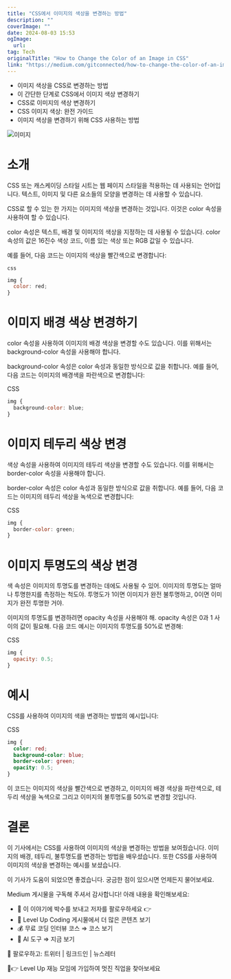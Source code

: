 ```yaml
---
title: "CSS에서 이미지의 색상을 변경하는 방법"
description: ""
coverImage: ""
date: 2024-08-03 15:53
ogImage: 
  url: 
tag: Tech
originalTitle: "How to Change the Color of an Image in CSS"
link: "https://medium.com/gitconnected/how-to-change-the-color-of-an-image-in-css-8eaa85251bfe"
---
```




- 이미지 색상을 CSS로 변경하는 방법
- 이 간단한 단계로 CSS에서 이미지 색상 변경하기
- CSS로 이미지의 색상 변경하기
- CSS 이미지 색상: 완전 가이드
- 이미지 색상을 변경하기 위해 CSS 사용하는 방법

![이미지](/assets/img/HowtoChangetheColorofanImageinCSS_0.png)

# 소개

CSS 또는 캐스케이딩 스타일 시트는 웹 페이지 스타일을 적용하는 데 사용되는 언어입니다. 텍스트, 이미지 및 다른 요소들의 모양을 변경하는 데 사용할 수 있습니다.

<div class="content-ad"></div>

CSS로 할 수 있는 한 가지는 이미지의 색상을 변경하는 것입니다. 이것은 color 속성을 사용하여 할 수 있습니다.

color 속성은 텍스트, 배경 및 이미지의 색상을 지정하는 데 사용될 수 있습니다. color 속성의 값은 16진수 색상 코드, 이름 있는 색상 또는 RGB 값일 수 있습니다.

예를 들어, 다음 코드는 이미지의 색상을 빨간색으로 변경합니다:

`css`

<div class="content-ad"></div>

```js
img {
  color: red;
}
```

# 이미지 배경 색상 변경하기

color 속성을 사용하여 이미지의 배경 색상을 변경할 수도 있습니다. 이를 위해서는 background-color 속성을 사용해야 합니다.

background-color 속성은 color 속성과 동일한 방식으로 값을 취합니다. 예를 들어, 다음 코드는 이미지의 배경색을 파란색으로 변경합니다:

<div class="content-ad"></div>

CSS

```js
img {
  background-color: blue;
}
```

# 이미지 테두리 색상 변경

색상 속성을 사용하여 이미지의 테두리 색상을 변경할 수도 있습니다. 이를 위해서는 border-color 속성을 사용해야 합니다.

<div class="content-ad"></div>

border-color 속성은 color 속성과 동일한 방식으로 값을 취합니다. 예를 들어, 다음 코드는 이미지의 테두리 색상을 녹색으로 변경합니다:

CSS

```js
img {
  border-color: green;
}
```

# 이미지 투명도의 색상 변경

<div class="content-ad"></div>

색 속성은 이미지의 투명도를 변경하는 데에도 사용될 수 있어. 이미지의 투명도는 얼마나 투명한지를 측정하는 척도야. 투명도가 1이면 이미지가 완전 불투명하고, 0이면 이미지가 완전 투명한 거야.

이미지의 투명도를 변경하려면 opacity 속성을 사용해야 해. opacity 속성은 0과 1 사이의 값이 필요해. 다음 코드 예시는 이미지의 투명도를 50%로 변경해:

CSS

```js
img {
  opacity: 0.5;
}
```

<div class="content-ad"></div>

# 예시

CSS를 사용하여 이미지의 색을 변경하는 방법의 예시입니다:

CSS

```css
img {
  color: red;
  background-color: blue;
  border-color: green;
  opacity: 0.5;
}
```

<div class="content-ad"></div>

이 코드는 이미지의 색상을 빨간색으로 변경하고, 이미지의 배경 색상을 파란색으로, 테두리 색상을 녹색으로 그리고 이미지의 불투명도를 50%로 변경할 것입니다.

# 결론

이 기사에서는 CSS를 사용하여 이미지의 색상을 변경하는 방법을 보여줬습니다. 이미지의 배경, 테두리, 불투명도를 변경하는 방법을 배우셨습니다. 또한 CSS를 사용하여 이미지의 색상을 변경하는 예시를 보셨습니다.

이 기사가 도움이 되었으면 좋겠습니다. 궁금한 점이 있으시면 언제든지 물어보세요.

<div class="content-ad"></div>

Medium 게시물을 구독해 주셔서 감사합니다! 아래 내용을 확인해보세요:

- 👏 이 이야기에 박수를 보내고 저자를 팔로우하세요 👉
- 📰 Level Up Coding 게시물에서 더 많은 콘텐츠 보기
- 💰 무료 코딩 인터뷰 코스 ⇒ 코스 보기
- 🧠 AI 도구 ⇒ 지금 보기

<div class="content-ad"></div>

🔔 팔로우하고: 트위터 | 링크드인 | 뉴스레터

🚀👉 Level Up 재능 모임에 가입하여 멋진 직업을 찾아보세요
